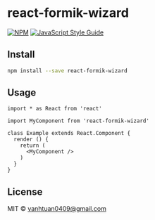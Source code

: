 # react-formik-wizard

> 

[![NPM](https://img.shields.io/npm/v/react-formik-wizard.svg)](https://www.npmjs.com/package/react-formik-wizard) [![JavaScript Style Guide](https://img.shields.io/badge/code_style-standard-brightgreen.svg)](https://standardjs.com)

## Install

```bash
npm install --save react-formik-wizard
```

## Usage

```tsx
import * as React from 'react'

import MyComponent from 'react-formik-wizard'

class Example extends React.Component {
  render () {
    return (
      <MyComponent />
    )
  }
}
```

## License

MIT © [vanhtuan0409@gmail.com](https://github.com/vanhtuan0409@gmail.com)
